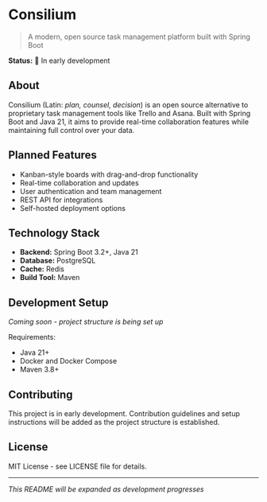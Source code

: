 # Consilium

> A modern, open source task management platform built with Spring Boot

**Status:** 🚧 In early development

## About

Consilium (Latin: *plan, counsel, decision*) is an open source alternative to proprietary task management tools like Trello and Asana. Built with Spring Boot and Java 21, it aims to provide real-time collaboration features while maintaining full control over your data.

## Planned Features

- Kanban-style boards with drag-and-drop functionality
- Real-time collaboration and updates
- User authentication and team management
- REST API for integrations
- Self-hosted deployment options

## Technology Stack

- **Backend:** Spring Boot 3.2+, Java 21
- **Database:** PostgreSQL
- **Cache:** Redis
- **Build Tool:** Maven

## Development Setup

*Coming soon - project structure is being set up*

Requirements:
- Java 21+
- Docker and Docker Compose
- Maven 3.8+

## Contributing

This project is in early development. Contribution guidelines and setup instructions will be added as the project structure is established.

## License

MIT License - see LICENSE file for details.

---

*This README will be expanded as development progresses*